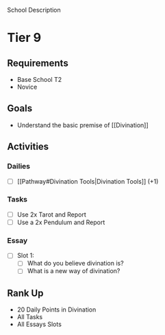 School Description
# Tier 9
## Requirements
- Base School T2
- Novice
## Goals
- Understand the basic premise of [[Divination]]
## Activities
### Dailies
 - [ ] [[Pathway#Divination Tools|Divination Tools]] (+1)
### Tasks
- [ ] Use 2x Tarot and Report
- [ ] Use a 2x Pendulum and Report
### Essay
- [ ] Slot 1: 
	- [ ] What do you believe divination is?
	- [ ] What is a new way of divination?
## Rank Up
- 20 Daily Points in Divination
- All Tasks
- All Essays Slots